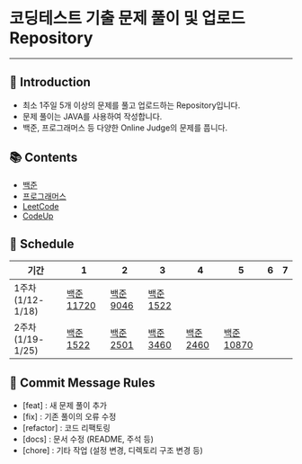 # 코딩테스트 기출 문제 풀이 및 업로드 Repository
---
## 📌 Introduction
- 최소 1주일 5개 이상의 문제를 풀고 업로드하는 Repository입니다.
- 문제 풀이는 JAVA를 사용하여 작성합니다.
- 백준, 프로그래머스 등 다양한 Online Judge의 문제를 풉니다.

## 📚 Contents
- [백준](https://www.acmicpc.net/)
- [프로그래머스](https://programmers.co.kr/)
- [LeetCode](https://leetcode.com/)
- [CodeUp](https://codeup.kr/index.php)

## 📅 Schedule
| 기간             | 1                                                                                                 | 2                                                                                               | 3                                                                                               | 4                                                                                               | 5                                                                                                | 6 | 7 |
|----------------|---------------------------------------------------------------------------------------------------|-------------------------------------------------------------------------------------------------|-------------------------------------------------------------------------------------------------|-------------------------------------------------------------------------------------------------|--------------------------------------------------------------------------------------------------|---|---|
| 1주차(1/12-1/18) | [백준 11720](https://github.com/LimYeonKyuu/CodingTest/tree/main/src/codingtest/baekjoon/baek11720) | [백준 9046](https://github.com/LimYeonKyuu/CodingTest/tree/main/src/codingtest/baekjoon/back9046) | [백준 1522](https://github.com/LimYeonKyuu/CodingTest/tree/main/src/codingtest/baekjoon/baek1522) |                                                                                                 |                                                                                                  |
| 2주차(1/19-1/25) | [백준 1522](https://github.com/LimYeonKyuu/CodingTest/tree/main/src/codingtest/baekjoon/baek1522)   | [백준 2501](https://github.com/LimYeonKyuu/CodingTest/tree/main/src/codingtest/baekjoon/baek2501) | [백준 3460](https://github.com/LimYeonKyuu/CodingTest/tree/main/src/codingtest/baekjoon/baek3460) | [백준 2460](https://github.com/LimYeonKyuu/CodingTest/tree/main/src/codingtest/baekjoon/baek2460) | [백준 10870](https://github.com/LimYeonKyuu/CodingTest/tree/main/src/codingtest/baekjoon/baek10870) |   |   |

## 📝 Commit Message Rules
- [feat] : 새 문제 풀이 추가
- [fix] : 기존 풀이의 오류 수정
- [refactor] : 코드 리팩토링
- [docs] : 문서 수정 (README, 주석 등)
- [chore] : 기타 작업 (설정 변경, 디렉토리 구조 변경 등)